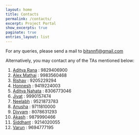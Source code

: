 ```yaml
---
layout: home
title: Contacts
permalink: /contacts/
excerpt: Project Portal
show_excerpts: true
paginate: true
entries_layout: list
---
```


For any queries, please send a mail to [bitsnnfl@gmail.com](mailto:bitsnnfl@gmail.com)

Alternatively, you may contact any of the TAs mentioned below:

1. [Aditya Rana](mailto:f2016182@pilani.bits-pilani.ac.in) : 9829406900
2. [Alex Mathai](mailto:f2016339@pilani.bits-pilani.ac.in) : 9983560468
3. [Rishav](mailto:f2016108@pilani.bits-pilani.ac.in) : 9205229294
4. [Honnesh](mailto:f2016770@pilani.bits-pilani.ac.in) : 9419224003
5. [Aditya Nahata](mailto:f2016502@pilani.bits-pilani.ac.in) : 8306773046
6. [Jivat](mailto:f20170050@pilani.bits-pilani.ac.in) : 9990157474
7. [Neelabh](mailto:f2016600@pilani.bits-pilani.ac.in) : 9521873783
8. [Anusha](mailto:f20170195@pilani.bits-pilani.ac.in) : 9711810000
9. [Divyam](mailto:f20170102@pilani.bits-pilani.ac.in) : 8078631293
10. [Akash](mailto:f20170559@pilani.bits-pilani.ac.in) : 9879990466
11. [Siddhant](mailto:f20170127@pilani.bits-pilani.ac.in) : 9214020055
12. [Varun](mailto:f2016433@pilani.bits-pilani.ac.in) :  9694777195
